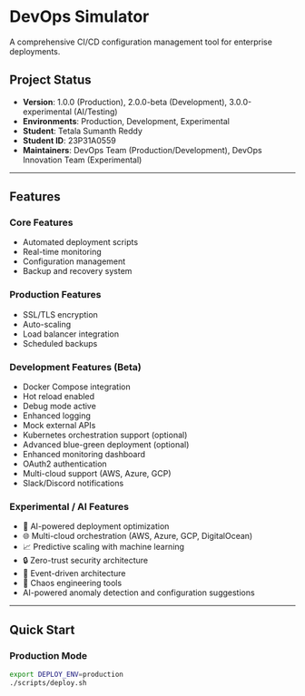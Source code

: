# DevOps Simulator

A comprehensive CI/CD configuration management tool for enterprise deployments.

## Project Status
- **Version**: 1.0.0 (Production), 2.0.0-beta (Development), 3.0.0-experimental (AI/Testing)
- **Environments**: Production, Development, Experimental
- **Student**: Tetala Sumanth Reddy
- **Student ID**: 23P31A0559
- **Maintainers**: DevOps Team (Production/Development), DevOps Innovation Team (Experimental)

---

## Features

### Core Features
- Automated deployment scripts
- Real-time monitoring
- Configuration management
- Backup and recovery system

### Production Features
- SSL/TLS encryption
- Auto-scaling
- Load balancer integration
- Scheduled backups

### Development Features (Beta)
- Docker Compose integration
- Hot reload enabled
- Debug mode active
- Enhanced logging
- Mock external APIs
- Kubernetes orchestration support (optional)
- Advanced blue-green deployment (optional)
- Enhanced monitoring dashboard
- OAuth2 authentication
- Multi-cloud support (AWS, Azure, GCP)
- Slack/Discord notifications

### Experimental / AI Features
- 🤖 AI-powered deployment optimization
- 🌐 Multi-cloud orchestration (AWS, Azure, GCP, DigitalOcean)
- 📈 Predictive scaling with machine learning
- 🔒 Zero-trust security architecture
- 🌊 Event-driven architecture
- 🎯 Chaos engineering tools
- AI-powered anomaly detection and configuration suggestions

---

## Quick Start

### Production Mode
```bash
export DEPLOY_ENV=production
./scripts/deploy.sh

